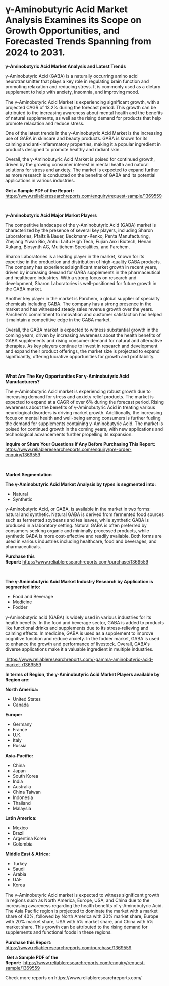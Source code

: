 <p><h1>γ-Aminobutyric Acid Market Analysis Examines its Scope on Growth Opportunities, and Forecasted Trends Spanning from 2024 to 2031.</h1></p><p><strong>γ-Aminobutyric Acid Market Analysis and Latest Trends</strong></p>
<p><p>γ-Aminobutyric Acid (GABA) is a naturally occurring amino acid neurotransmitter that plays a key role in regulating brain function and promoting relaxation and reducing stress. It is commonly used as a dietary supplement to help with anxiety, insomnia, and improving mood.</p><p>The γ-Aminobutyric Acid Market is experiencing significant growth, with a projected CAGR of 13.2% during the forecast period. This growth can be attributed to the increasing awareness about mental health and the benefits of natural supplements, as well as the rising demand for products that help promote relaxation and reduce stress.</p><p>One of the latest trends in the γ-Aminobutyric Acid Market is the increasing use of GABA in skincare and beauty products. GABA is known for its calming and anti-inflammatory properties, making it a popular ingredient in products designed to promote healthy and radiant skin.</p><p>Overall, the γ-Aminobutyric Acid Market is poised for continued growth, driven by the growing consumer interest in mental health and natural solutions for stress and anxiety. The market is expected to expand further as more research is conducted on the benefits of GABA and its potential applications in various industries.</p></p>
<p><strong>Get a Sample PDF of the Report:&nbsp;</strong> <a href="https://www.reliableresearchreports.com/enquiry/request-sample/1369559">https://www.reliableresearchreports.com/enquiry/request-sample/1369559</a></p>
<p>&nbsp;</p>
<p><strong>γ-Aminobutyric Acid Major Market Players</strong></p>
<p><p>The competitive landscape of the γ-Aminobutyric Acid (GABA) market is characterized by the presence of several key players, including Sharon Laboratories, Pfaltz & Bauer, Beckmann-Kenko, Penta Manufacturing, Zhejiang Yiwan Bio, Anhui Laifu High Tech, Fujian Anxi Biotech, Henan Xukang, Biosynth AG, Multichem Specialities, and Parchem.</p><p>Sharon Laboratories is a leading player in the market, known for its expertise in the production and distribution of high-quality GABA products. The company has experienced significant market growth in recent years, driven by increasing demand for GABA supplements in the pharmaceutical and healthcare industries. With a strong focus on research and development, Sharon Laboratories is well-positioned for future growth in the GABA market.</p><p>Another key player in the market is Parchem, a global supplier of specialty chemicals including GABA. The company has a strong presence in the market and has witnessed steady sales revenue growth over the years. Parchem's commitment to innovation and customer satisfaction has helped it maintain a competitive edge in the GABA market.</p><p>Overall, the GABA market is expected to witness substantial growth in the coming years, driven by increasing awareness about the health benefits of GABA supplements and rising consumer demand for natural and alternative therapies. As key players continue to invest in research and development and expand their product offerings, the market size is projected to expand significantly, offering lucrative opportunities for growth and profitability.</p></p>
<p>&nbsp;</p>
<p><strong>What Are The Key Opportunities For γ-Aminobutyric Acid Manufacturers?</strong></p>
<p><p>The γ-Aminobutyric Acid market is experiencing robust growth due to increasing demand for stress and anxiety relief products. The market is expected to expand at a CAGR of over 6% during the forecast period. Rising awareness about the benefits of γ-Aminobutyric Acid in treating various neurological disorders is driving market growth. Additionally, the increasing focus on mental health and well-being among consumers is further fueling the demand for supplements containing γ-Aminobutyric Acid. The market is poised for continued growth in the coming years, with new applications and technological advancements further propelling its expansion.</p></p>
<p><strong>Inquire or Share Your Questions If Any Before Purchasing This Report:</strong> <a href="https://www.reliableresearchreports.com/enquiry/pre-order-enquiry/1369559">https://www.reliableresearchreports.com/enquiry/pre-order-enquiry/1369559</a></p>
<p>&nbsp;</p>
<p><strong>Market Segmentation</strong></p>
<p><strong>The γ-Aminobutyric Acid Market Analysis by types is segmented into:</strong></p>
<p><ul><li>Natural</li><li>Synthetic</li></ul></p>
<p><p>γ-Aminobutyric Acid, or GABA, is available in the market in two forms: natural and synthetic. Natural GABA is derived from fermented food sources such as fermented soybeans and tea leaves, while synthetic GABA is produced in a laboratory setting. Natural GABA is often preferred by consumers seeking organic and minimally processed products, while synthetic GABA is more cost-effective and readily available. Both forms are used in various industries including healthcare, food and beverages, and pharmaceuticals.</p></p>
<p><strong>Purchase this Report:&nbsp;</strong><a href="https://www.reliableresearchreports.com/purchase/1369559">https://www.reliableresearchreports.com/purchase/1369559</a></p>
<p>&nbsp;</p>
<p><strong>The γ-Aminobutyric Acid Market Industry Research by Application is segmented into:</strong></p>
<p><ul><li>Food and Beverage</li><li>Medicine</li><li>Fodder </li></ul></p>
<p><p>γ-Aminobutyric acid (GABA) is widely used in various industries for its health benefits. In the food and beverage sector, GABA is added to products like functional drinks and supplements due to its stress-relieving and calming effects. In medicine, GABA is used as a supplement to improve cognitive function and reduce anxiety. In the fodder market, GABA is used to enhance the growth and performance of livestock. Overall, GABA's diverse applications make it a valuable ingredient in multiple industries.</p></p>
<p><a href="https://www.reliableresearchreports.com/-gamma-aminobutyric-acid-market-r1369559">&nbsp;https://www.reliableresearchreports.com/-gamma-aminobutyric-acid-market-r1369559</a></p>
<p><strong>In terms of Region, the γ-Aminobutyric Acid Market Players available by Region are:</strong></p>
<p>
    <p> <strong> North America: </strong>
        <ul>
            <li>United States</li>
            <li>Canada</li>
        </ul>
        </p> 
    <p> <strong> Europe: </strong>
        <ul>
            <li>Germany</li>
            <li>France</li>
            <li>U.K.</li>
            <li>Italy</li>
            <li>Russia</li>
        </ul>
        </p> 
    <p> <strong> Asia-Pacific: </strong>
        <ul>
            <li>China</li>
            <li>Japan</li>
            <li>South Korea</li>
            <li>India</li>
            <li>Australia</li>
            <li>China Taiwan</li>
            <li>Indonesia</li>
            <li>Thailand</li>
            <li>Malaysia</li>
        </ul>
        </p> 
    <p> <strong> Latin America: </strong>
        <ul>
            <li>Mexico</li>
            <li>Brazil</li>
            <li>Argentina Korea</li>
            <li>Colombia</li>
        </ul>
        </p> 
    <p> <strong> Middle East & Africa: </strong>
        <ul>
            <li>Turkey</li>
            <li>Saudi</li>
            <li>Arabia</li>
            <li>UAE</li>
            <li>Korea</li>
        </ul>
    </p>
    </p>
<p><p>The γ-Aminobutyric Acid market is expected to witness significant growth in regions such as North America, Europe, USA, and China due to the increasing awareness regarding the health benefits of γ-Aminobutyric Acid. The Asia Pacific region is projected to dominate the market with a market share of 40%, followed by North America with 30% market share, Europe with 20% market share, USA with 5% market share, and China with 5% market share. This growth can be attributed to the rising demand for supplements and functional foods in these regions.</p></p>
<p><strong>Purchase this Report: </strong><a href="https://www.reliableresearchreports.com/purchase/1369559">https://www.reliableresearchreports.com/purchase/1369559</a></p>
<p>&nbsp;<strong>Get a Sample PDF of the Report:&nbsp;&nbsp;</strong><a href="https://www.reliableresearchreports.com/enquiry/request-sample/1369559">https://www.reliableresearchreports.com/enquiry/request-sample/1369559</a></p>
<p><strong></strong></p>
<p>Check more reports on https://www.reliableresearchreports.com/</p>